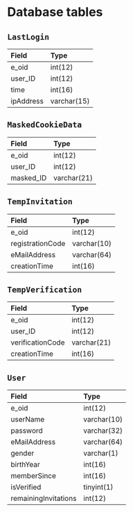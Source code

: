# Database tables #

## `LastLogin` ##

| **Field** | **Type** |
|:----------|:---------|
| e\_oid | int(12) |
| user\_ID | int(12) |
| time | int(16) |
| ipAddress | varchar(15) |

## `MaskedCookieData` ##

| **Field** | **Type** |
|:----------|:---------|
| e\_oid | int(12) |
| user\_ID | int(12) |
| masked\_ID | varchar(21) |

## `TempInvitation` ##

| **Field** | **Type** |
|:----------|:---------|
| e\_oid | int(12) |
| registrationCode | varchar(10) |
| eMailAddress | varchar(64) |
| creationTime | int(16) |

## `TempVerification` ##

| **Field** | **Type** |
|:----------|:---------|
| e\_oid | int(12) |
| user\_ID | int(12) |
| verificationCode | varchar(21) |
| creationTime | int(16) |

## `User` ##

| **Field** | **Type** |
|:----------|:---------|
| e\_oid | int(12) |
| userName | varchar(10) |
| password | varchar(32) |
| eMailAddress | varchar(64) |
| gender | varchar(1) |
| birthYear | int(16) |
| memberSince | int(16) |
| isVerified | tinyint(1) |
| remainingInvitations | int(12) |